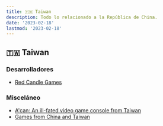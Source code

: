 ```yaml
---
title: 🇹🇼 Taiwan
description: Todo lo relacionado a la República de China.
date: '2023-02-18'
lastmod: '2023-02-18'
---
```

## 🇹🇼 Taiwan
### Desarrolladores
- [Red Candle Games](https://redcandlegames.com/)
### Misceláneo
- [A'can: An ill-fated video game console from Taiwan](https://www.youtube.com/watch?v=Ycy861t9m_A)
- [Games from China and Taiwan](https://store.steampowered.com/curator/32768202-Games-from-China-and-Taiwan/)
